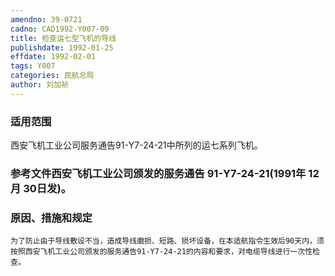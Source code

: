 ```yaml
---
amendno: 39-0721  
cadno: CAD1992-Y007-09  
title: 检查运七型飞机的导线  
publishdate: 1992-01-25  
effdate: 1992-02-01  
tags: Y007  
categories: 民航总局  
author: 刘加祯  
---
```

  
### 适用范围  
西安飞机工业公司服务通告91-Y7-24-21中所列的运七系列飞机。  
  
<!--more-->  
### 参考文件西安飞机工业公司颁发的服务通告 91-Y7-24-21(1991年 12月 30日发)。  
  
### 原因、措施和规定  
    为了防止由于导线敷设不当，造成导线磨损、短路、损坏设备，在本适航指令生效后90天内，须按照西安飞机工业公司颁发的服务通告91-Y7-24-21的内容和要求，对电缆导线进行一次性检查。  
